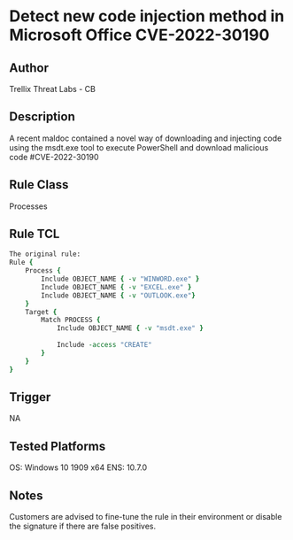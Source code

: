 # Detect new code injection method in Microsoft Office CVE-2022-30190

## Author
Trellix Threat Labs - CB

## Description
A recent maldoc contained a novel way of downloading and injecting code using the msdt.exe tool to execute PowerShell and download malicious code #CVE-2022-30190

## Rule Class 
Processes

## Rule TCL
```tcl
The original rule: 
Rule {
    Process {
        Include OBJECT_NAME { -v "WINWORD.exe" }
        Include OBJECT_NAME { -v "EXCEL.exe" }
        Include OBJECT_NAME { -v "OUTLOOK.exe"}
    }
    Target {
        Match PROCESS {
            Include OBJECT_NAME { -v "msdt.exe" }
            
            Include -access "CREATE"
        }
    }
}
```

## Trigger
NA

## Tested Platforms
OS: Windows 10 1909 x64
ENS: 10.7.0

## Notes
Customers are advised to fine-tune the rule in their environment or disable the signature if there are false positives.
